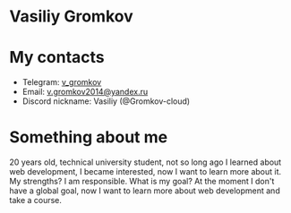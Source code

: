 # Vasiliy Gromkov

# My contacts
* Telegram: [v_gromkov](https://t.me/v_gromkov "Описание")
* Email: v.gromkov2014@yandex.ru
* Discord nickname: Vasiliy (@Gromkov-cloud)

# Something about me
20 years old, technical university student, not so long ago I learned about web development, I became interested, now I want to learn more about it.
My strengths? I am responsible.
What is my goal? At the moment I don't have a global goal, now I want to learn more about web development and take a course.